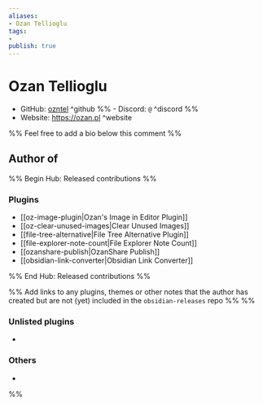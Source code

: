 ```yaml
---
aliases:
- Ozan Tellioglu
tags: 
- 
publish: true
---
```


# Ozan Tellioglu

- GitHub: [ozntel](https://github.com/ozntel/) ^github
%% - Discord: `@` ^discord %%
- Website: <https://ozan.pl> ^website
<!-- - [[Publish sites|Publish site]]: ^publish -->

%% Feel free to add a bio below this comment %%


## Author of

%% Begin Hub: Released contributions %%
### Plugins
- [[oz-image-plugin|Ozan's Image in Editor Plugin]]
- [[oz-clear-unused-images|Clear Unused Images]]
- [[file-tree-alternative|File Tree Alternative Plugin]]
- [[file-explorer-note-count|File Explorer Note Count]]
- [[ozanshare-publish|OzanShare Publish]]
- [[obsidian-link-converter|Obsidian Link Converter]]

%% End Hub: Released contributions %%

%% Add links to any plugins, themes or other notes that the author has created but are not (yet) included in the `obsidian-releases` repo %%
%%
### Unlisted plugins

- 

### Others

- 
%%

<!--
## Sponsor this author

- [[GitHub sponsors]]: [Sponsor @ozntel on GitHub Sponsors](https://github.com/sponsors/ozntel) ^github-sponsor
- [[Buy me a coffee]]: ^buy-me-a-coffee
- [[PayPal]]: ^paypal
- [[Patreon]]: ^patreon

-->

<!--
## Follow this author

- [[YouTube Channels|On YouTube]]: ^youtube
- Twitter: ^twitter
- ...
-->